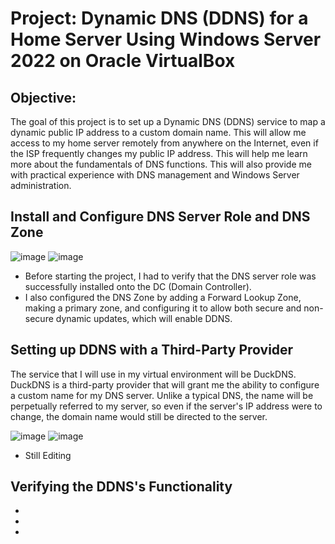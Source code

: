 # Project: Dynamic DNS (DDNS) for a Home Server Using Windows Server 2022 on Oracle VirtualBox
## Objective:

The goal of this project is to set up a Dynamic DNS (DDNS) service to map a dynamic public IP address to a custom domain name. This will allow me access 
to my home server remotely from anywhere on the Internet, even if the ISP frequently changes my public IP address. This will help me learn more about the fundamentals of DNS functions. This will also provide me with practical experience with DNS management and Windows Server administration.

## Install and Configure DNS Server Role and DNS Zone

![image](https://github.com/user-attachments/assets/c6286015-2329-4334-87cf-ae121cfd5544)
![image](https://github.com/user-attachments/assets/7a029e41-dbc3-47c2-8c38-aacff6edebac)

 * Before starting the project, I had to verify that the DNS server role was successfully installed onto the DC (Domain Controller).
 * I also configured the DNS Zone by adding a Forward Lookup Zone, making a primary zone, and configuring it to allow both secure 
 and non-secure dynamic updates, which will enable DDNS.

## Setting up DDNS with a Third-Party Provider

The service that I will use in my virtual environment will be DuckDNS. DuckDNS is a third-party provider that will grant me the ability to configure a custom name for my DNS server. Unlike a typical DNS, the name will be perpetually referred to my server, so even if the server's IP address were to change, the domain name would still be directed to the server.

![image](https://github.com/user-attachments/assets/6481cf24-2996-43cc-b374-a0d26b5a8360) 
![image](https://github.com/user-attachments/assets/4b98689c-b372-4b34-bd4f-fe7a9fea4991)

* Still Editing

## Verifying the DDNS's Functionality

  *
  *
  *
  
##

##

##

##

##

##

##

##


